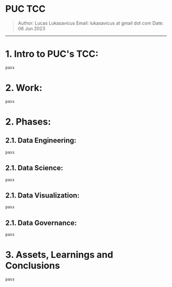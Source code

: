 # PUC TCC

> Author: Lucas Lukasavicus
> Email: lukasavicus at gmail dot com
> Date: 06 Jun 2023

---

# 1. Intro to PUC's TCC:
`pass`

# 2. Work:
`pass`

# 2. Phases:

## 2.1. Data Engineering:
`pass`

## 2.1. Data Science:
`pass`

## 2.1. Data Visualization:
`pass`

## 2.1. Data Governance:
`pass`

# 3. Assets, Learnings and Conclusions
`pass`
